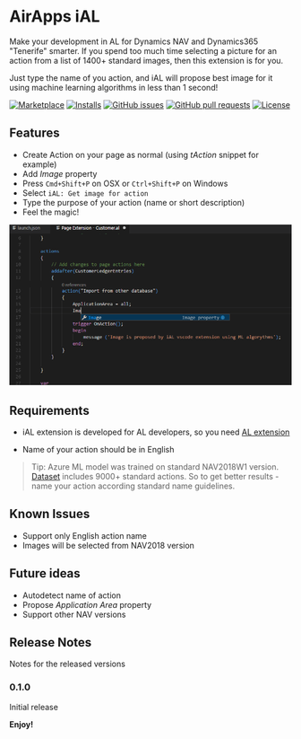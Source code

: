 # AirApps iAL

Make your development in AL for Dynamics NAV and Dynamics365 "Tenerife" smarter. If you spend too much time selecting a picture for an action from a list of 1400+ standard images, then this extension is for you. 

Just type the name of you action, and iAL will propose best image for it using machine learning algorithms in less than 1 second!

[![Marketplace](https://vsmarketplacebadge.apphb.com/version-short/dkatson.vscode-airapps-ial.svg)](https://marketplace.visualstudio.com/items?itemName=dkatson.vscode-airapps-ial)
[![Installs](https://vsmarketplacebadge.apphb.com/installs/dkatson.vscode-airapps-ial.svg)](https://marketplace.visualstudio.com/items?itemName=dkatson.vscode-airapps-ial)
[![GitHub issues](https://img.shields.io/github/issues/dkatson/vscode-airapps-ial.svg)](https://github.com/dkatson/vscode-airapps-ial/issues)
[![GitHub pull requests](https://img.shields.io/github/issues-pr/dkatson/vscode-airapps-ial.svg)](https://github.com/dkatson/vscode-airapps-ial/pulls)
[![License](https://img.shields.io/badge/license-MIT-blue.svg)](https://raw.githubusercontent.com/dkatson/vscode-airapps-ial/master/LICENSE)

## Features

* Create Action on your page as normal (using *tAction* snippet for example)
* Add *Image* property
* Press `Cmd+Shift+P` on OSX or `Ctrl+Shift+P` on Windows
* Select `iAL: Get image for action`
* Type the purpose of your action (name or short description)
* Feel the magic!

![Get Image](src/images/iAL.getimage.gif)


## Requirements

* iAL extension is developed for AL developers, so you need [AL extension](https://marketplace.visualstudio.com/items?itemName=ms-dynamics-smb.al)

* Name of your action should be in English

> Tip: Azure ML model was trained on standard NAV2018W1 version. [Dataset](https://getbridgeapp.co/docs/msdynnavactions) includes 9000+ standard actions.
So to get better results - name your action according standard name guidelines. 


## Known Issues
* Support only English action name
* Images will be selected from NAV2018 version

## Future ideas

* Autodetect name of action
* Propose *Application Area* property
* Support other NAV versions


## Release Notes

Notes for the released versions

### 0.1.0

Initial release

**Enjoy!**